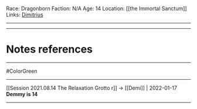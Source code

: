 Race: Dragonborn
Faction: N/A
Age: 14 
Location: [[the Immortal Sanctum]]
Links: [Dimitrius](Dimitrius.md)


---
---
# Notes references

---

#ColorGreen 



---

[[Session 2021.08.14 The Relaxation Grotto r]] -> [[Demi]] | 2022-01-17
**Demmy is 14**

---

